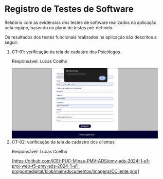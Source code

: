 # Registro de Testes de Software

Relatório com as evidências dos testes de software realizados na aplicação pela equipe, baseado no plano de testes pré-definido.

Os resultados dos testes funcionais realizados na aplicação são descritos a seguir.

<ol>
  
  <li> CT-01: verificação da tela de cadastro dos Psicólogos.

  Responsável: Lucas Coelho

<img src= "https://github.com/ICEI-PUC-Minas-PMV-ADS/pmv-ads-2024-1-e1-proj-web-t5-pmv-ads-2024-1-e1-projpontedigital/blob/main/documentos/imagens/CPsicologo.png">

  </li>

  <li> CT-02: verificação da tela de cadastro dos clientes.

  Responsável: Lucas Coelho

  [https://github.com/ICEI-PUC-Minas-PMV-ADS/pmv-ads-2024-1-e1-proj-web-t5-pmv-ads-2024-1-e1-projpontedigital/blob/main/documentos/imagens/CCliente.png]
    
  </li>
  
</ol>
